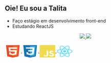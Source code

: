 ## Oie! Eu sou a Talita

- Faço estágio em desenvolvimento front-end
- Estudando ReactJS

<div align="center">
  <a href="https://github.com/talitagb">
  <img height="180em" src="https://github-readme-stats.vercel.app/api?username=talitagb&show_icons=true&theme=dark&include_all_commits=true&count_private=true"/>
  <img height="180em" src="https://github-readme-stats.vercel.app/api/top-langs/?username=talitagb&layout=compact&langs_count=7&theme=dark"/>
</div>

<div style="display: inline_block"><br>
  <img align="center" alt="Tali-HTML" height="40" width="50" src="https://raw.githubusercontent.com/devicons/devicon/master/icons/html5/html5-original.svg">
  <img align="center" alt="Tali-CSS" height="40" width="50" src="https://raw.githubusercontent.com/devicons/devicon/master/icons/css3/css3-original.svg">
  <img align="center" alt="Tali-Js" height="40" width="50" src="https://raw.githubusercontent.com/devicons/devicon/master/icons/javascript/javascript-plain.svg">
  <img align="center" alt="Tali-React" height="40" width="50" src="https://raw.githubusercontent.com/devicons/devicon/master/icons/react/react-original.svg">
</div>
